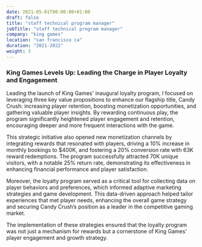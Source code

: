 ```yaml
---
date: 2021-05-01T00:00:00+01:00
draft: false
title: "staff technical program manager"
jobTitle: "staff technical program manager"
company: "king games"
location: "san francisco ca"
duration: "2021-2022"
weight: 3
---
```

### King Games Levels Up: Leading the Charge in Player Loyalty and Engagement

Leading the launch of King Games' inaugural loyalty program, I focused on leveraging three key value propositions to enhance our flagship title, Candy Crush: increasing player retention, boosting monetization opportunities, and gathering valuable player insights. By rewarding continuous play, the program significantly heightened player engagement and retention, encouraging deeper and more frequent interactions with the game.

This strategic initiative also opened new monetization channels by integrating rewards that resonated with players, driving a 10% increase in monthly bookings to $400K, and fostering a 20% conversion rate with 63K reward redemptions. The program successfully attracted 70K unique visitors, with a notable 25% return rate, demonstrating its effectiveness in enhancing financial performance and player satisfaction.

Moreover, the loyalty program served as a critical tool for collecting data on player behaviors and preferences, which informed adaptive marketing strategies and game development. This data-driven approach helped tailor experiences that met player needs, enhancing the overall game strategy and securing Candy Crush’s position as a leader in the competitive gaming market.

The implementation of these strategies ensured that the loyalty program was not just a mechanism for rewards but a cornerstone of King Games' player engagement and growth strategy.
